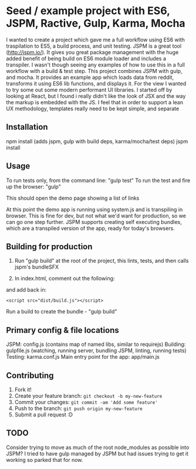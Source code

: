 # Seed / example project with ES6, JSPM, Ractive, Gulp, Karma, Mocha

I wanted to create a project which gave me a full workflow using ES6 with traspilation
to ES5, a build process, and unit testing.
JSPM is a great tool (http://jspm.io/). It gives you great package management with the
huge added benefit of being build on ES6 module loader and includes a transpiler. I wasn't
though seeing any examples of how to use this in a full workflow with a build & test step.
This project combines JSPM with gulp, and mocha. It provides an example app which loads
data from reddit, transforms it using ES6 lib functions, and displays it.
For the view I wanted to try some out some modern performant UI libraries. I started off
by looking at React, but I found i really didn't like the look of JSX and the way the markup
is embedded with the JS. I feel that in order to support a lean UX methodology, templates
really need to be kept simple, and separate

## Installation

npm install (adds jspm, gulp with build deps, karma/mocha/test deps)
jspm install

## Usage

To run tests only, from the command line: "gulp test"
To run the test and fire up the browser: "gulp"

This should open the demo page showing a list of links

At this point the demo app is running using system.js and is transpiling in browser. This is
fine for dev, but not what we'd want for production, so we can go one step further. JSPM supports
creating self executing bundles, which are a transpiled version of the app, ready for today's browsers.

## Building for production

1) Run "gulp build" at the root of the project, this lints, tests, and then calls jspm's bundleSFX
2) In index.html, comment out the following:

    <script src="jspm_packages/system.js"></script>
    <script src="config.js"></script>
    <script>
        System.import('app/main');
    </script>

and add back in:

    <script src="dist/build.js"></script>

Run a build to create the bundle - "gulp build"

## Primary config & file locations

JSPM: config.js (contains map of named libs, similar to requirejs)
Building: gulpfile.js (watching, running server, bundling JSPM, linting, running tests)
Testing: karma.conf.js
Main entry point for the app: app/main.js

## Contributing

1. Fork it!
2. Create your feature branch: `git checkout -b my-new-feature`
3. Commit your changes: `git commit -am 'Add some feature'`
4. Push to the branch: `git push origin my-new-feature`
5. Submit a pull request :D

## TODO

Consider trying to move as much of the root node_modules as possible into
JSPM? I tried to have gulp managed by JSPM but had issues trying to get
it working so parked that for now.